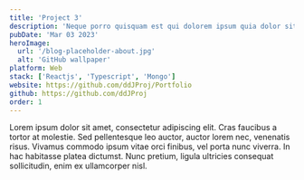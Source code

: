 ```yaml
---
title: 'Project 3'
description: 'Neque porro quisquam est qui dolorem ipsum quia dolor sit amet, consectetur, adipisci'
pubDate: 'Mar 03 2023'
heroImage:
  url: '/blog-placeholder-about.jpg'
  alt: 'GitHub wallpaper'
platform: Web
stack: ['Reactjs', 'Typescript', 'Mongo']
website: https://github.com/ddJProj/Portfolio
github: https://github.com/ddJProj
order: 1
---
```


Lorem ipsum dolor sit amet, consectetur adipiscing elit. Cras faucibus a tortor at molestie. Sed pellentesque leo auctor, auctor lorem nec, venenatis risus. Vivamus commodo ipsum vitae orci finibus, vel porta nunc viverra. In hac habitasse platea dictumst. Nunc pretium, ligula ultricies consequat sollicitudin, enim ex ullamcorper nisl.
